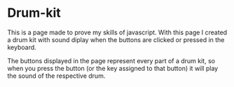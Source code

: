 # Drum-kit
This is a page made to prove my skills of javascript. With this page I created a drum kit with sound diplay when the buttons are clicked or pressed in the keyboard. 

The buttons displayed in the page represent every part of a drum kit, so when you press the button (or the key assigned to that button) it will play the sound of the respective drum.


